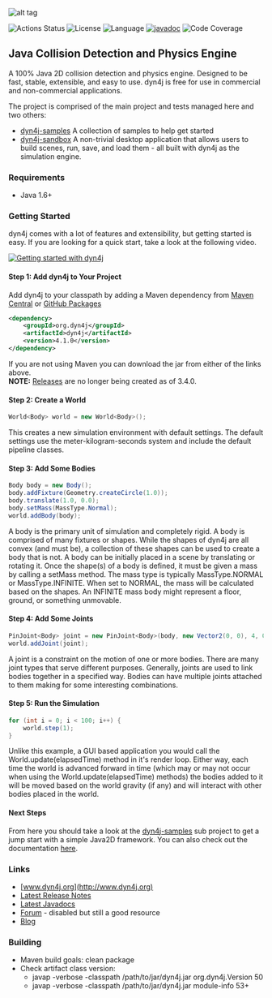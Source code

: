 ![alt tag](https://github.com/dyn4j/dyn4j/blob/master/dyn4j.png)

![Actions Status](https://github.com/dyn4j/dyn4j/workflows/Maven%20CI/badge.svg)
![License](https://img.shields.io/github/license/dyn4j/dyn4j)
![Language](https://img.shields.io/github/languages/top/dyn4j/dyn4j)
[![javadoc](https://javadoc.io/badge2/org.dyn4j/dyn4j/javadoc.svg?kill_cache=1)](https://javadoc.io/doc/org.dyn4j/dyn4j)
![Code Coverage](https://img.shields.io/badge/coverage-78.3%25-brightgreen)

## Java Collision Detection and Physics Engine

A 100% Java 2D collision detection and physics engine.  Designed to be fast, stable, extensible, and easy to use.  dyn4j is free for use in commercial and non-commercial applications.

The project is comprised of the main project and tests managed here and two others:
- [dyn4j-samples](https://github.com/dyn4j/dyn4j-samples) A collection of samples to help get started
- [dyn4j-sandbox](https://github.com/dyn4j/dyn4j-sandbox) A non-trivial desktop application that allows users to build scenes, run, save, and load them - all built with dyn4j as the simulation engine.

### Requirements
* Java 1.6+

### Getting Started
dyn4j comes with a lot of features and extensibility, but getting started is easy.  If you are looking for a quick start, take a look at the following video.

[![Getting started with dyn4j](https://img.youtube.com/vi/OqOcT8z-m_w/0.jpg)](https://www.youtube.com/watch?v=OqOcT8z-m_w)

#### Step 1: Add dyn4j to Your Project
Add dyn4j to your classpath by adding a Maven dependency from 
[Maven Central](http://search.maven.org/#search%7Cgav%7C1%7Cg%3A%22org.dyn4j%22%20AND%20a%3A%22dyn4j%22) or 
[GitHub Packages](https://github.com/dyn4j/dyn4j/packages)
```xml
<dependency>
    <groupId>org.dyn4j</groupId>
    <artifactId>dyn4j</artifactId>
    <version>4.1.0</version>
</dependency>
```

If you are not using Maven you can download the jar from either of the links above.  
**NOTE:** [Releases](https://github.com/wnbittle/dyn4j/releases) are no longer being created as of 3.4.0.

#### Step 2: Create a World
```java
World<Body> world = new World<Body>();
```
This creates a new simulation environment with default settings.  The default settings use the meter-kilogram-seconds system and include the default pipeline classes.

#### Step 3: Add Some Bodies
```java
Body body = new Body();
body.addFixture(Geometry.createCircle(1.0));
body.translate(1.0, 0.0);
body.setMass(MassType.Normal);
world.addBody(body);
```
A body is the primary unit of simulation and completely rigid.  A body is comprised of many fixtures or shapes.  While the shapes of dyn4j are all convex (and must be), a collection of these shapes can be used to create a body that is not.  A body can be initially placed in a scene by translating or rotating it.  Once the shape(s) of a body is defined, it must be given a mass by calling a setMass method.  The mass type is typically MassType.NORMAL or MassType.INFINITE.  When set to NORMAL, the mass will be calculated based on the shapes.  An INFINITE mass body might represent a floor, ground, or something unmovable.

#### Step 4: Add Some Joints
```java
PinJoint<Body> joint = new PinJoint<Body>(body, new Vector2(0, 0), 4, 0.7, 1000);
world.addJoint(joint);
```
A joint is a constraint on the motion of one or more bodies.  There are many joint types that serve different purposes.  Generally, joints are used to link bodies together in a specified way.  Bodies can have multiple joints attached to them making for some interesting combinations.

#### Step 5: Run the Simulation
```java
for (int i = 0; i < 100; i++) {
    world.step(1);
}
```
Unlike this example, a GUI based application you would call the World.update(elapsedTime) method in it's render loop.  Either way, each time the world is advanced forward in time (which may or may not occur when using the World.update(elapsedTime) methods) the bodies added to it will be moved based on the world gravity (if any) and will interact with other bodies placed in the world.

#### Next Steps
From here you should take a look at the [dyn4j-samples](https://github.com/dyn4j/dyn4j-samples) sub project to get a jump start with a simple Java2D framework. You can also check out the documentation [here](http://www.dyn4j.org/documentation/).

### Links
* [www.dyn4j.org](http://www.dyn4j.org)
* [Latest Release Notes](https://github.com/dyn4j/dyn4j/blob/master/RELEASE-NOTES.md)
* [Latest Javadocs](https://www.javadoc.io/doc/org.dyn4j/dyn4j/latest/index.html)
* [Forum](http://forum.dyn4j.org) - disabled but still a good resource
* [Blog](http://www.dyn4j.org/category/blog/)

### Building
* Maven build goals: clean package
* Check artifact class version: 
    * javap -verbose -classpath /path/to/jar/dyn4j.jar org.dyn4j.Version 50
    * javap -verbose -classpath /path/to/jar/dyn4j.jar module-info 53+
